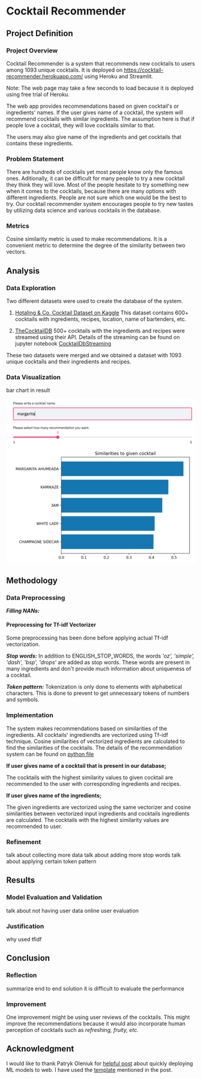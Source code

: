 # Cocktail Recommender

## Project Definition

### Project Overview
Cocktail Recommender is a system that recommends new cocktails to users among 1093 unique cocktails. It is deployed on https://cocktail-recommender.herokuapp.com/ using Heroku and Streamlit.

Note: The web page may take a few seconds to load because it is deployed using free trial of Heroku.

The web app provides recommendations based on given cocktail's or ingredients' names. If the user gives name of a cocktail, the system will recommend cocktails with similar ingredients. The assumption here is that if people love a cocktail, they will love cocktails similar to that. 

The users may also give name of the ingredients and get cocktails that contains these ingredients.  

### Problem Statement
There are hundreds of cocktails yet most people know only the famous ones. Aditionally, it can be difficult for many people to try a new cocktail they think they will love. Most of the people hesitate to try something new when it comes to the cocktails, because there are many options with different ingredients. People are not sure which one would be the best to try. Our cocktail recommender system encourages people to try new tastes by utilizing data science and various cocktails in the database.

### Metrics
Cosine similarity metric is used to make recommendations. It is a convenient metric to determine the degree of the similarity between two vectors. 



## Analysis

### Data Exploration

Two different datasets were used to create the database of the system. 
1) [Hotaling & Co. Cocktail Dataset on Kaggle](https://www.kaggle.com/shuyangli94/cocktails-hotaling-co)
This dataset contains 600+ cocktails with ingredients, recipes, location, name of bartenders, etc.

2) [TheCocktailDB](https://www.thecocktaildb.com/) 
500+ cocktails with the ingredients and recipes were streamed using their API. Details of the streaming can be found on jupyter notebook [CocktailDbStreaming](https://github.com/OzanGenc/CocktailAnalysis/blob/main/CocktailDbStreaming.ipynb)

These two datasets were merged and we obtained a dataset with 1093 unique cocktails and their ingredients and recipes.  


### Data Visualization
bar chart in result

![](https://github.com/OzanGenc/CocktailAnalysis/blob/main/cocktail_recommendations_example.png)



## Methodology


### Data Preprocessing

***Filling NANs:***


#### Preprocessing for Tf-idf Vectorizer
Some preprocessing has been done before applying actual Tf-idf vectorization. 

***Stop words:*** In addition to ENGLISH_STOP_WORDS, the words *'oz', 'simple', 'dash', 'bsp', 'drops'* are added as stop words. These words are present in many ingredients and don't provide much information about uniqueness of a cocktail. 

***Token pattern:*** Tokenization is only done to elements with alphabetical characters. This is done to prevent to get unnecessary tokens of numbers and symbols.



### Implementation
The system makes recommendations based on similarities of the ingredients. All cocktails' ingrediendts are vectorized using Tf-idf technique. Cosine similarities of vectorized ingredients are calculated to find the similarities of the cocktails. The details of the recommendation system can be found on [python file](https://github.com/OzanGenc/CocktailAnalysis/blob/main/utils/utils.py)

**If user gives name of a cocktail that is present in our database;**

The cocktails with the highest similarity values to given cocktail are recommended to the user with corresponding ingredients and recipes.  

**If user gives name of the ingredients;**

The given ingredients are vectorized using the same vectorizer and cosine similarities between vectorized input ingredients and cocktails ingredients are calculated. The cocktails with the highest similarity values are recommended to user. 


### Refinement
talk about collecting more data
talk about adding more stop words
talk about applying certain token pattern



## Results

### Model Evaluation and Validation
talk about not having user data
online user evaluation



### Justification
why used tfidf





## Conclusion  


### Reflection
summarize end to end solution
it is difficult to evaluate the performance



### Improvement
One improvement might be using user reviews of the cocktails. This might improve the recommendations because it would also incorporate human perception of cocktails such as *refreshing, fruity, etc.*  





## Acknowledgment

I would like to thank Patryk Oleniuk for [helpful post](https://towardsdatascience.com/show-your-ml-project-to-the-internet-in-minutes-2a7bc3167bd0) about quickly deploying ML models to web. I have used the [template](https://github.com/patryk-oleniuk/streamlit-heroku-template) mentioned in the post.  


